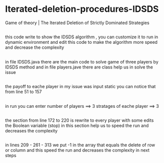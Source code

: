 # Iterated-deletion-procedures-IDSDS
Game of theory | The  Iterated Deletion of Strictly Dominated Strategies

##
this code write to show the IDSDS algorithm , you can customize it to run in dynamic environment and edit this code to make the algorithm more speed and decrease the complexity

##
in  file IDSDS.java there are the main code to solve game of  three  players  by IDSDS  method
and in file players.jave there are class  help us in solve the issue

##
the payoff to eache player  in my issue was input static  you can notice that  from line  51 to 157 


##
in run you can enter 
number of players  ==> 3
stratages of eache player ==>   3

 ##
the section from line 172 to 220 is rewrite to every player with some edits  
the Boolean variable (stop) in this section help us to speed the run and decreases the complexity

##
in lines 209 - 261 - 313 we put -1 in the array that equals the delete of row or column and this
speed the run and decreases the complexity in next steps

##


